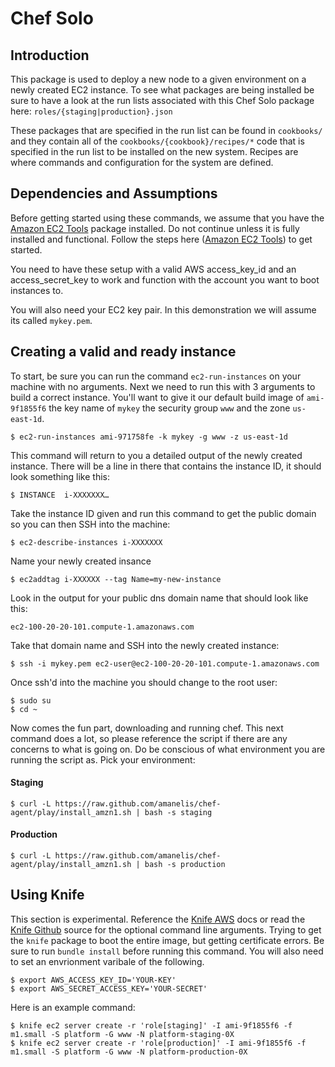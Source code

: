 # Chef Solo

## Introduction
This package is used to deploy a new node to a given environment on a newly created EC2 instance. To see what packages are being installed be sure to have a look at the run lists associated with this Chef Solo package here: `roles/{staging|production}.json`

These packages that are specified in the run list can be found in `cookbooks/` and they contain all of the `cookbooks/{cookbook}/recipes/*` code that is specified in the run list to be installed on the new system. Recipes are where commands and configuration for the system are defined. 

## Dependencies and Assumptions
Before getting started using these commands, we assume that you have the [Amazon EC2 Tools] package installed. Do not continue unless it is fully installed and functional. Follow the steps here ([Amazon EC2 Tools]) to get started. 

You need to have these setup with a valid AWS access_key_id and an access_secret_key to work and function with the account you want to boot instances to. 

You will also need your EC2 key pair. In this demonstration we will assume its called `mykey.pem`.

## Creating a valid and ready instance
To start, be sure you can run the command `ec2-run-instances` on your machine with no arguments. Next we need to run this with 3 arguments to build a correct instance. You'll want to give it our default build image of `ami-9f1855f6` the key name of `mykey` the security group `www` and the zone `us-east-1d`. 

	$ ec2-run-instances ami-971758fe -k mykey -g www -z us-east-1d
	
This command will return to you a detailed output of the newly created instance. There will be a line in there that contains the instance ID, it should look something like this:

	$ INSTANCE	i-XXXXXXX…

Take the instance ID given and run this command to get the public domain so you can then SSH into the machine:

	$ ec2-describe-instances i-XXXXXXX

Name your newly created insance

	$ ec2addtag i-XXXXXX --tag Name=my-new-instance

Look in the output for your public dns domain name that should look like this:

	ec2-100-20-20-101.compute-1.amazonaws.com
	
Take that domain name and SSH into the newly created instance:

	$ ssh -i mykey.pem ec2-user@ec2-100-20-20-101.compute-1.amazonaws.com

Once ssh'd into the machine you should change to the root user:

	$ sudo su
	$ cd ~
	
Now comes the fun part, downloading and running chef. This next command does a lot, so please reference the script if there are any concerns to what is going on. Do be conscious of what environment you are running the script as. Pick your environment:

#### Staging

	$ curl -L https://raw.github.com/amanelis/chef-agent/play/install_amzn1.sh | bash -s staging
	
#### Production

	$ curl -L https://raw.github.com/amanelis/chef-agent/play/install_amzn1.sh | bash -s production

## Using Knife
This section is experimental. Reference the [Knife AWS] docs or read the [Knife Github] source for the optional command line arguments. Trying to get the `knife` package to boot the entire image, but getting certificate errors. Be sure to run `bundle install` before running this command. You will also need to set an envrionment varibale of the following. 

	$ export AWS_ACCESS_KEY_ID='YOUR-KEY'
	$ export AWS_SECRET_ACCESS_KEY='YOUR-SECRET'

Here is an example command:

	$ knife ec2 server create -r 'role[staging]' -I ami-9f1855f6 -f m1.small -S platform -G www -N platform-staging-0X
	$ knife ec2 server create -r 'role[production]' -I ami-9f1855f6 -f m1.small -S platform -G www -N platform-production-0X

[Amazon EC2 Tools]: http://docs.aws.amazon.com/AWSEC2/latest/UserGuide/SettingUp_CommandLine.html
[Knife AWS]: http://docs.opscode.com/plugin_knife_ec2.html
[Knife Github]: https://github.com/opscode/knife-ec2
[Knife Server Github]: https://github.com/fnichol/knife-server
